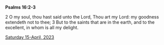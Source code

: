 **Psalms 16:2-3**

2 O my soul, thou hast said unto the Lord, Thou art my Lord: my goodness extendeth not to thee; 3 But to the saints that are in the earth, and to the excellent, in whom is all my delight.

[Saturday 15-April, 2023](https://t.me/s/daily_scripture)
